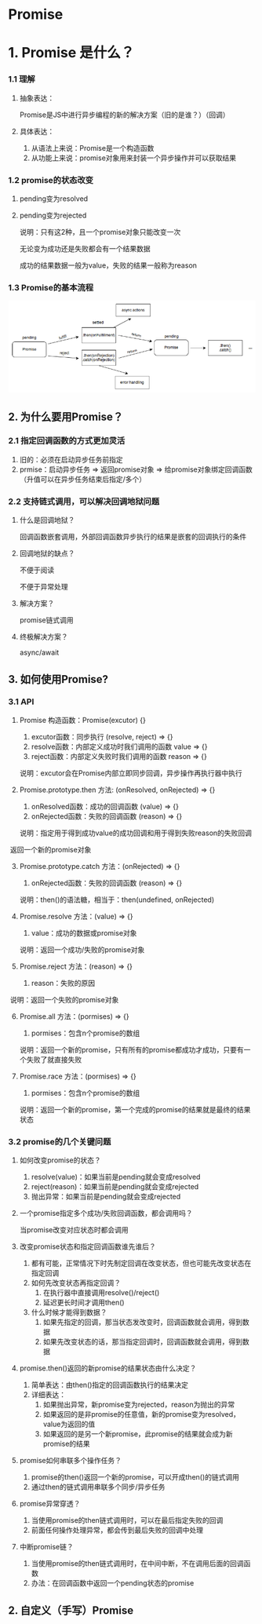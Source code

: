 # Promise

# 1. Promise 是什么？

### 1.1 理解

1. 抽象表达：

   Promise是JS中进行异步编程的新的解决方案（旧的是谁？）（回调）

2. 具体表达：
   1. 从语法上来说：Promise是一个构造函数
   2. 从功能上来说：promise对象用来封装一个异步操作并可以获取结果

### 1.2 promise的状态改变

1. pending变为resolved

2. pending变为rejected

   说明：只有这2种，且一个promise对象只能改变一次

   无论变为成功还是失败都会有一个结果数据

   成功的结果数据一般为value，失败的结果一般称为reason

### 1.3 Promise的基本流程

![promises](./img/promises.png)

## 2. 为什么要用Promise？

### 2.1 指定回调函数的方式更加灵活

1. 旧的：必须在启动异步任务前指定
2. prmise：启动异步任务 => 返回promise对象 => 给promise对象绑定回调函数（升值可以在异步任务结束后指定/多个）

### 2.2 支持链式调用，可以解决回调地狱问题

1. 什么是回调地狱？

   回调函数嵌套调用，外部回调函数异步执行的结果是嵌套的回调执行的条件

2. 回调地狱的缺点？

   不便于阅读

   不便于异常处理

3. 解决方案？

   promise链式调用

4. 终极解决方案？

   async/await

## 3. 如何使用Promise?

### 3.1 API

1. Promise 构造函数：Promise(excutor) {}

   1. excutor函数：同步执行 (resolve, reject) => {}
   2. resolve函数：内部定义成功时我们调用的函数 value => {}
   3. reject函数：内部定义失败时我们调用的函数 reason => {}

   说明：excutor会在Promise内部立即同步回调，异步操作再执行器中执行

2. Promise.prototype.then 方法: (onResolved, onRejected) => {}

   1. onResolved函数：成功的回调函数 (value) => {}
   2. onRejected函数：失败的回调函数 (reason) => {}

   说明：指定用于得到成功value的成功回调和用于得到失败reason的失败回调

​       返回一个新的promise对象

3. Promise.prototype.catch 方法：(onRejected) => {}
   1. onRejected函数：失败的回调函数 (reason) => {}

   说明：then()的语法糖，相当于：then(undefined, onRejected)

4. Promise.resolve 方法：(value) => {}

   1. value：成功的数据或promise对象

   说明：返回一个成功/失败的promise对象

5. Promise.reject 方法：(reason) => {}
   
   1. reason：失败的原因

​        说明：返回一个失败的promise对象

6. Promise.all 方法：(pormises) => {}

   1. pormises：包含n个promise的数组

   说明：返回一个新的promise，只有所有的promise都成功才成功，只要有一个失败了就直接失败

7. Promise.race 方法：(pormises) => {}

   1. pormises：包含n个promise的数组

   说明：返回一个新的promise，第一个完成的promise的结果就是最终的结果状态

### 3.2 promise的几个关键问题

1. 如何改变promise的状态？

   1. resolve(value)：如果当前是pending就会变成resolved
   2. reject(reason)：如果当前是pending就会变成rejected
   3. 抛出异常：如果当前是pending就会变成rejected

2. 一个promise指定多个成功/失败回调函数，都会调用吗？

   当promise改变对应状态时都会调用

3. 改变promise状态和指定回调函数谁先谁后？
   1. 都有可能，正常情况下时先制定回调在改变状态，但也可能先改变状态在指定回调
   2. 如何先改变状态再指定回调？
      1. 在执行器中直接调用resolve()/reject()
      2. 延迟更长时间才调用then()
   3. 什么时候才能得到数据？
      1. 如果先指定的回调，那当状态发改变时，回调函数就会调用，得到数据
      2. 如果先改变状态的话，那当指定回调时，回调函数就会调用，得到数据

4. promise.then()返回的新promise的结果状态由什么决定？
   1. 简单表达：由then()指定的回调函数执行的结果决定
   2. 详细表达：
      1. 如果抛出异常，新promise变为rejected，reason为抛出的异常
      2. 如果返回的是非promise的任意值，新的promise变为resolved，value为返回的值
      3. 如果返回的是另一个新promise，此promise的结果就会成为新promise的结果
5. promise如何串联多个操作任务？
   1. promise的then()返回一个新的promise，可以开成then()的链式调用
   2. 通过then的链式调用串联多个同步/异步任务
6. promise异常穿透？
   1. 当使用promise的then链式调用时，可以在最后指定失败的回调
   2. 前面任何操作处理异常，都会传到最后失败的回调中处理
7. 中断promise链？
   1. 当使用promise的then链式调用时，在中间中断，不在调用后面的回调函数
   2. 办法：在回调函数中返回一个pending状态的promise

## 2. 自定义（手写）Promise




